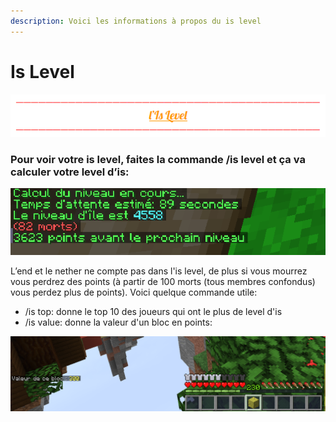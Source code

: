 ```yaml
---
description: Voici les informations à propos du is level
---
```


# Is Level

![](../.gitbook/assets/is-level.png)

### **Pour voir votre is level, faites la commande /is level et ça va calculer votre level d’is:**

![](../.gitbook/assets/capture-decran-2021-03-30-160658.png)

L’end et le nether ne compte pas dans l'is level, de plus si vous mourrez vous perdrez des points \(à partir de 100 morts \(tous membres confondus\) vous perdez plus de points\). Voici quelque commande utile:

* /is top: donne le top 10 des joueurs qui ont le plus de level d'is
* /is value: donne la valeur d'un bloc en points:

![](../.gitbook/assets/capture-decran-2021-03-30-162413.png)





